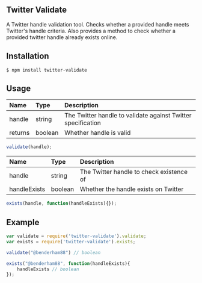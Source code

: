 ## Twitter Validate

A Twitter handle validation tool. Checks whether a provided handle meets Twitter's handle criteria. Also provides a method to check whether a provided twitter handle already exists online.

## Installation

```
$ npm install twitter-validate
```

## Usage

| Name        | Type           | Description  |
|:------------- |:-------------|:-----|
| handle      | string | The Twitter handle to validate against Twitter specification  |
| returns      | boolean | Whether handle is valid  |

```js
validate(handle);
```

| Name        | Type           | Description  |
|:------------- |:-------------|:-----|
| handle      | string | The Twitter handle to check existence of |
| handleExists      | boolean | Whether the handle exists on Twitter |

```js
exists(handle, function(handleExists){});
```

## Example

```js
var validate = require('twitter-validate').validate;
var exists = require('twitter-validate').exists;

validate("@benderham88") // boolean

exists("@benderham88", function(handleExists){
    handleExists // boolean
});
```
